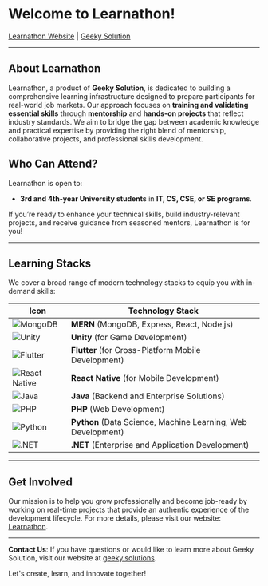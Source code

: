 # Welcome to Learnathon!

[Learnathon Website](https://learnathon.geeky.solutions/) | [Geeky Solution](https://geeky.solutions/)

---

## About Learnathon

Learnathon, a product of **Geeky Solution**, is dedicated to building a comprehensive learning infrastructure designed to prepare participants for real-world job markets. Our approach focuses on **training and validating essential skills** through **mentorship** and **hands-on projects** that reflect industry standards. We aim to bridge the gap between academic knowledge and practical expertise by providing the right blend of mentorship, collaborative projects, and professional skills development.

## Who Can Attend?

Learnathon is open to:
- **3rd and 4th-year University students** in **IT, CS, CSE, or SE programs**.

If you’re ready to enhance your technical skills, build industry-relevant projects, and receive guidance from seasoned mentors, Learnathon is for you!

---

## Learning Stacks

We cover a broad range of modern technology stacks to equip you with in-demand skills:

| Icon                                                                 | Technology Stack                                               |
|----------------------------------------------------------------------|--------------------------------------------------------------|
| ![MongoDB](https://img.icons8.com/color/48/000000/mongodb.png)      | **MERN** (MongoDB, Express, React, Node.js)                 |
| ![Unity](https://img.icons8.com/ios-filled/50/000000/unity.png)     | **Unity** (for Game Development)                             |
| ![Flutter](https://img.icons8.com/color/48/000000/flutter.png)      | **Flutter** (for Cross-Platform Mobile Development)         |
| ![React Native](https://img.icons8.com/office/40/000000/react.png)  | **React Native** (for Mobile Development)                   |
| ![Java](https://img.icons8.com/color/48/000000/java-coffee-cup-logo.png) | **Java** (Backend and Enterprise Solutions)                  |
| ![PHP](https://img.icons8.com/officel/40/000000/php-logo.png)      | **PHP** (Web Development)                                   |
| ![Python](https://img.icons8.com/color/48/000000/python.png)       | **Python** (Data Science, Machine Learning, Web Development) |
| ![.NET](https://img.icons8.com/color/48/000000/net-framework.png)  | **.NET** (Enterprise and Application Development)            |

---



## Get Involved

Our mission is to help you grow professionally and become job-ready by working on real-time projects that provide an authentic experience of the development lifecycle. For more details, please visit our website: [Learnathon](https://learnathon.geeky.solutions/).

--- 

**Contact Us**: If you have questions or would like to learn more about Geeky Solution, visit our website at [geeky.solutions](https://geeky.solutions/).

Let's create, learn, and innovate together!
